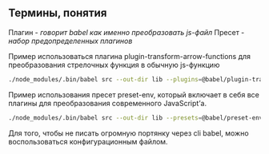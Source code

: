 ## Термины, понятия

Плагин - _говорит babel как именно преобразовать js-файл_
Пресет - _набор предопределенных плагинов_

Пример использоваться плагина plugin-transform-arrow-functions для преобразования стрелочных функция в обычную js-функцию

```bash
./node_modules/.bin/babel src --out-dir lib --plugins=@babel/plugin-transform-arrow-functions
```

Пример использования пресет preset-env, который включает в себя все плагины для преобразования современного JavaScript’а.

```bash
./node_modules/.bin/babel src --out-dir lib --presets=@babel/preset-env
```

Для того, чтобы не писать огромную портянку через cli babel, можно воспользоваться конфигурационным файлом.
